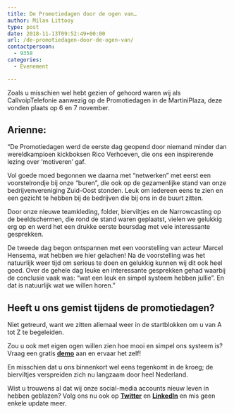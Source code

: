 ```yaml
---
title: De Promotiedagen door de ogen van…
author: Milan Littooy
type: post
date: 2018-11-13T09:52:49+00:00
url: /de-promotiedagen-door-de-ogen-van/
contactpersoon:
  - 9358
categories:
  - Evenement

---
```

Zoals u misschien wel hebt gezien of gehoord waren wij als CallvoipTelefonie aanwezig op de Promotiedagen in de MartiniPlaza, deze vonden plaats op 6 en 7 november. <!--more-->

## Arienne:

&#8220;De Promotiedagen werd de eerste dag geopend door niemand minder dan wereldkampioen kickboksen Rico Verhoeven, die ons een inspirerende lezing over ‘motiveren’ gaf.

Vol goede moed begonnen we daarna met “netwerken” met eerst een voorstelrondje bij onze “buren”, die ook op de gezamenlijke stand van onze bedrijvenvereniging Zuid-Oost stonden. Leuk om iedereen eens te zien en een gezicht te hebben bij de bedrijven die bij ons in de buurt zitten.

Door onze nieuwe teamkleding, folder, bierviltjes en de Narrowcasting op de beeldschermen, die rond de stand waren geplaatst, vielen we gelukkig erg op en werd het een drukke eerste beursdag met vele interessante gesprekken.

De tweede dag begon ontspannen met een voorstelling van acteur Marcel Hensema, wat hebben we hier gelachen! Na de voorstelling was het natuurlijk weer tijd om serieus te doen en gelukkig kunnen wij dit ook heel goed. Over de gehele dag leuke en interessante gesprekken gehad waarbij de conclusie vaak was: &#8220;wat een leuk en simpel systeem hebben jullie&#8221;. En dat is natuurlijk wat we willen horen.&#8221;

## Heeft u ons gemist tijdens de promotiedagen?

Niet getreurd, want we zitten allemaal weer in de startblokken om u van A tot Z te begeleiden.
  
Zou u ook met eigen ogen willen zien hoe mooi en simpel ons systeem is? Vraag een gratis **<a href="https://www.callvoiptelefonie.nl/contact/contactgegevens/" rel="noopener" target="_blank">demo</a>** aan en ervaar het zelf!
  
En misschien dat u ons binnenkort wel eens tegenkomt in de kroeg; de bierviltjes verspreiden zich nu langzaam door heel Nederland.

Wist u trouwens al dat wij onze social-media accounts nieuw leven in hebben geblazen? Volg ons nu ook op **<a href="https://twitter.com/callvoip" rel="noopener" target="_blank">Twitter</a>** en **<a href="https://www.linkedin.com/company/callvoip-telefonie/" rel="noopener" target="_blank">LinkedIn</a>** en mis geen enkele update meer.